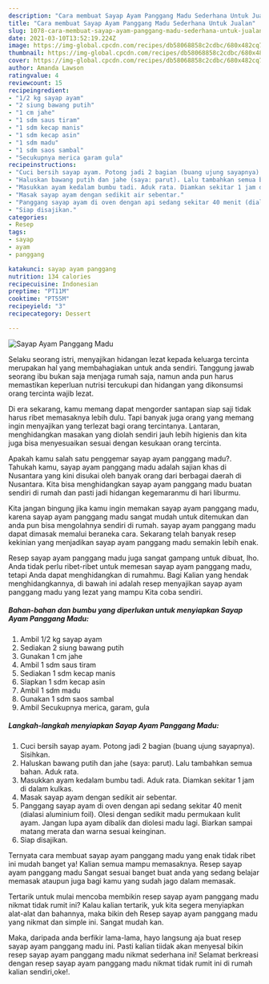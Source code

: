 ```yaml
---
description: "Cara membuat Sayap Ayam Panggang Madu Sederhana Untuk Jualan"
title: "Cara membuat Sayap Ayam Panggang Madu Sederhana Untuk Jualan"
slug: 1078-cara-membuat-sayap-ayam-panggang-madu-sederhana-untuk-jualan
date: 2021-03-10T13:52:19.224Z
image: https://img-global.cpcdn.com/recipes/db58068858c2cdbc/680x482cq70/sayap-ayam-panggang-madu-foto-resep-utama.jpg
thumbnail: https://img-global.cpcdn.com/recipes/db58068858c2cdbc/680x482cq70/sayap-ayam-panggang-madu-foto-resep-utama.jpg
cover: https://img-global.cpcdn.com/recipes/db58068858c2cdbc/680x482cq70/sayap-ayam-panggang-madu-foto-resep-utama.jpg
author: Amanda Lawson
ratingvalue: 4
reviewcount: 15
recipeingredient:
- "1/2 kg sayap ayam"
- "2 siung bawang putih"
- "1 cm jahe"
- "1 sdm saus tiram"
- "1 sdm kecap manis"
- "1 sdm kecap asin"
- "1 sdm madu"
- "1 sdm saos sambal"
- "Secukupnya merica garam gula"
recipeinstructions:
- "Cuci bersih sayap ayam. Potong jadi 2 bagian (buang ujung sayapnya). Sisihkan."
- "Haluskan bawang putih dan jahe (saya: parut). Lalu tambahkan semua bahan. Aduk rata."
- "Masukkan ayam kedalam bumbu tadi. Aduk rata. Diamkan sekitar 1 jam di dalam kulkas."
- "Masak sayap ayam dengan sedikit air sebentar."
- "Panggang sayap ayam di oven dengan api sedang sekitar 40 menit (dialasi aluminium foil). Olesi dengan sedikit madu permukaan kulit ayam. Jangan lupa ayam dibalik dan diolesi madu lagi. Biarkan sampai matang merata dan warna sesuai keinginan."
- "Siap disajikan."
categories:
- Resep
tags:
- sayap
- ayam
- panggang

katakunci: sayap ayam panggang 
nutrition: 134 calories
recipecuisine: Indonesian
preptime: "PT11M"
cooktime: "PT55M"
recipeyield: "3"
recipecategory: Dessert

---
```



![Sayap Ayam Panggang Madu](https://img-global.cpcdn.com/recipes/db58068858c2cdbc/680x482cq70/sayap-ayam-panggang-madu-foto-resep-utama.jpg)

Selaku seorang istri, menyajikan hidangan lezat kepada keluarga tercinta merupakan hal yang membahagiakan untuk anda sendiri. Tanggung jawab seorang ibu bukan saja menjaga rumah saja, namun anda pun harus memastikan keperluan nutrisi tercukupi dan hidangan yang dikonsumsi orang tercinta wajib lezat.

Di era  sekarang, kamu memang dapat mengorder santapan siap saji tidak harus ribet memasaknya lebih dulu. Tapi banyak juga orang yang memang ingin menyajikan yang terlezat bagi orang tercintanya. Lantaran, menghidangkan masakan yang diolah sendiri jauh lebih higienis dan kita juga bisa menyesuaikan sesuai dengan kesukaan orang tercinta. 



Apakah kamu salah satu penggemar sayap ayam panggang madu?. Tahukah kamu, sayap ayam panggang madu adalah sajian khas di Nusantara yang kini disukai oleh banyak orang dari berbagai daerah di Nusantara. Kita bisa menghidangkan sayap ayam panggang madu buatan sendiri di rumah dan pasti jadi hidangan kegemaranmu di hari liburmu.

Kita jangan bingung jika kamu ingin memakan sayap ayam panggang madu, karena sayap ayam panggang madu sangat mudah untuk ditemukan dan anda pun bisa mengolahnya sendiri di rumah. sayap ayam panggang madu dapat dimasak memalui beraneka cara. Sekarang telah banyak resep kekinian yang menjadikan sayap ayam panggang madu semakin lebih enak.

Resep sayap ayam panggang madu juga sangat gampang untuk dibuat, lho. Anda tidak perlu ribet-ribet untuk memesan sayap ayam panggang madu, tetapi Anda dapat menghidangkan di rumahmu. Bagi Kalian yang hendak menghidangkannya, di bawah ini adalah resep menyajikan sayap ayam panggang madu yang lezat yang mampu Kita coba sendiri.

<!--inarticleads1-->

##### Bahan-bahan dan bumbu yang diperlukan untuk menyiapkan Sayap Ayam Panggang Madu:

1. Ambil 1/2 kg sayap ayam
1. Sediakan 2 siung bawang putih
1. Gunakan 1 cm jahe
1. Ambil 1 sdm saus tiram
1. Sediakan 1 sdm kecap manis
1. Siapkan 1 sdm kecap asin
1. Ambil 1 sdm madu
1. Gunakan 1 sdm saos sambal
1. Ambil Secukupnya merica, garam, gula




<!--inarticleads2-->

##### Langkah-langkah menyiapkan Sayap Ayam Panggang Madu:

1. Cuci bersih sayap ayam. Potong jadi 2 bagian (buang ujung sayapnya). Sisihkan.
1. Haluskan bawang putih dan jahe (saya: parut). Lalu tambahkan semua bahan. Aduk rata.
1. Masukkan ayam kedalam bumbu tadi. Aduk rata. Diamkan sekitar 1 jam di dalam kulkas.
1. Masak sayap ayam dengan sedikit air sebentar.
1. Panggang sayap ayam di oven dengan api sedang sekitar 40 menit (dialasi aluminium foil). Olesi dengan sedikit madu permukaan kulit ayam. Jangan lupa ayam dibalik dan diolesi madu lagi. Biarkan sampai matang merata dan warna sesuai keinginan.
1. Siap disajikan.




Ternyata cara membuat sayap ayam panggang madu yang enak tidak ribet ini mudah banget ya! Kalian semua mampu memasaknya. Resep sayap ayam panggang madu Sangat sesuai banget buat anda yang sedang belajar memasak ataupun juga bagi kamu yang sudah jago dalam memasak.

Tertarik untuk mulai mencoba membikin resep sayap ayam panggang madu nikmat tidak rumit ini? Kalau kalian tertarik, yuk kita segera menyiapkan alat-alat dan bahannya, maka bikin deh Resep sayap ayam panggang madu yang nikmat dan simple ini. Sangat mudah kan. 

Maka, daripada anda berfikir lama-lama, hayo langsung aja buat resep sayap ayam panggang madu ini. Pasti kalian tiidak akan menyesal bikin resep sayap ayam panggang madu nikmat sederhana ini! Selamat berkreasi dengan resep sayap ayam panggang madu nikmat tidak rumit ini di rumah kalian sendiri,oke!.

